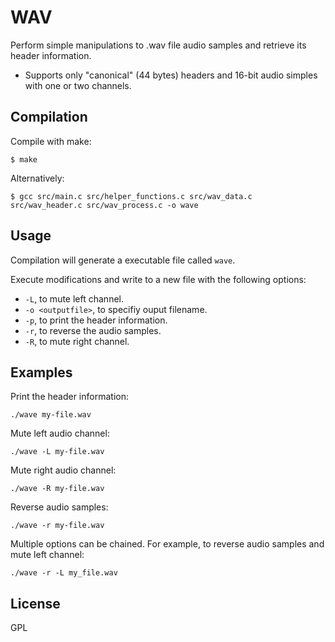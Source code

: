 # WAV

Perform simple manipulations to .wav file audio samples and retrieve its header information.

- Supports only "canonical" (44 bytes) headers and 16-bit audio simples with one or two channels.

## Compilation

Compile with make:

```
$ make
```

Alternatively:

```
$ gcc src/main.c src/helper_functions.c src/wav_data.c src/wav_header.c src/wav_process.c -o wave
```

## Usage

Compilation will generate a executable file called `wave`.

Execute modifications and write to a new file with the following options:

- `-L`, to mute left channel.
- `-o <outputfile>`, to specifiy ouput filename.
- `-p`, to print the header information.
- `-r`, to reverse the audio samples.
- `-R`, to mute right channel.

## Examples

Print the header information:

```
./wave my-file.wav
```

Mute left audio channel:

```
./wave -L my-file.wav
```

Mute right audio channel:

```
./wave -R my-file.wav
```

Reverse audio samples:

```
./wave -r my-file.wav
```

Multiple options can be chained. For example, to reverse audio samples and mute left channel:

```
./wave -r -L my_file.wav
```

## License

GPL
